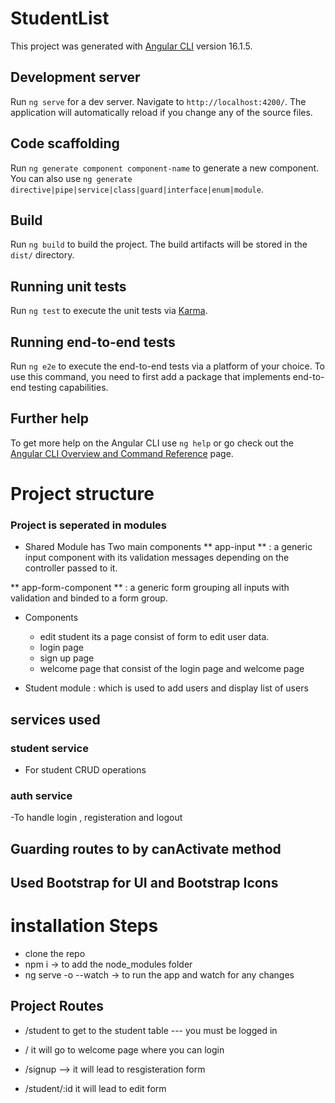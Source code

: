 # StudentList

This project was generated with [Angular CLI](https://github.com/angular/angular-cli) version 16.1.5.

## Development server

Run `ng serve` for a dev server. Navigate to `http://localhost:4200/`. The application will automatically reload if you change any of the source files.

## Code scaffolding

Run `ng generate component component-name` to generate a new component. You can also use `ng generate directive|pipe|service|class|guard|interface|enum|module`.

## Build

Run `ng build` to build the project. The build artifacts will be stored in the `dist/` directory.

## Running unit tests

Run `ng test` to execute the unit tests via [Karma](https://karma-runner.github.io).

## Running end-to-end tests

Run `ng e2e` to execute the end-to-end tests via a platform of your choice. To use this command, you need to first add a package that implements end-to-end testing capabilities.

## Further help

To get more help on the Angular CLI use `ng help` or go check out the [Angular CLI Overview and Command Reference](https://angular.io/cli) page.



# Project structure 

### Project is seperated in modules 

- Shared Module has Two main components 
** app-input ** : a generic input component with its validation messages depending on the controller passed to it.

** app-form-component ** : a generic form grouping all inputs with validation and binded to a form group.

- Components
    - edit student its a page consist of form to edit user data.
    - login page
    - sign up page
    - welcome page that consist of the login page and welcome page 

- Student module : which is used to add users and display list of users


## services used

### student service
- For student CRUD operations

### auth service 
-To handle login , registeration and logout 

## Guarding routes to by canActivate method


## Used Bootstrap for UI and Bootstrap Icons

# installation Steps

- clone the repo
- npm i -> to add the node_modules folder
- ng serve -o --watch -> to run the app and watch for any changes



## Project Routes

- /student to get to the student table --- you must be logged in

- / it will go to welcome page where you can login 

- /signup --> it will lead to resgisteration form

- /student/:id it will lead to edit form